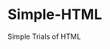 # Simple-HTML
Simple Trials of HTML










































































